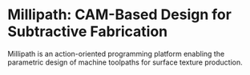 # Millipath: CAM-Based Design for Subtractive Fabrication
Millipath is an action-oriented programming platform enabling the parametric design of machine toolpaths for surface texture production.
